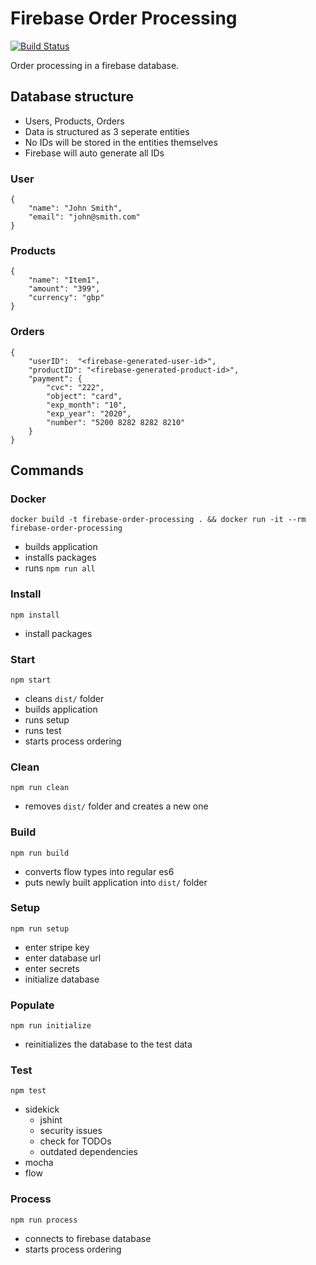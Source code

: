 # Firebase Order Processing

[![Build Status](https://travis-ci.org/devotox/firebase-order-processing.svg?branch=master)](https://travis-ci.org/devotox/firebase-order-processing)

Order processing in a firebase database.

## Database structure
- Users, Products, Orders
- Data is structured as 3 seperate entities
- No IDs will be stored in the entities themselves
- Firebase will auto generate all IDs

### User
```
{
    "name": "John Smith",
    "email": "john@smith.com"
}
```

### Products
```
{
    "name": "Item1",
    "amount": "399",
    "currency": "gbp"
}
```

### Orders
```
{
    "userID":  "<firebase-generated-user-id>",
    "productID": "<firebase-generated-product-id>",
    "payment": {
        "cvc": "222",
        "object": "card",
        "exp_month": "10",
        "exp_year": "2020",
        "number": "5200 8282 8282 8210"
    }
}
```

## Commands
### Docker
`docker build -t firebase-order-processing . && docker run -it --rm firebase-order-processing`
- builds application
- installs packages
- runs `npm run all`

### Install
`npm install`
- install packages

### Start
`npm start`
- cleans `dist/` folder
- builds application
- runs setup
- runs test
- starts process ordering

### Clean
`npm run clean`
- removes `dist/` folder and creates a new one

### Build
`npm run build`
- converts flow types into regular es6
- puts newly built application into `dist/` folder

### Setup
`npm run setup`
- enter stripe key
- enter database url
- enter secrets
- initialize database

### Populate
`npm run initialize`
- reinitializes the database to the test data

### Test
`npm test`
- sidekick
	- jshint
	- security issues
	- check for TODOs
	- outdated dependencies
- mocha
- flow

### Process
`npm run process`
- connects to firebase database
- starts process ordering